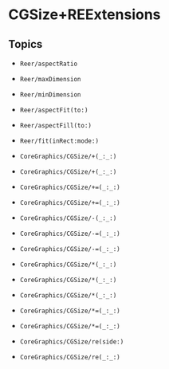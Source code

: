 # CGSize+REExtensions

## Topics

- ``Reer/aspectRatio``

- ``Reer/maxDimension``

- ``Reer/minDimension``

- ``Reer/aspectFit(to:)``

- ``Reer/aspectFill(to:)``

- ``Reer/fit(inRect:mode:)``

- ``CoreGraphics/CGSize/+(_:_:)``

- ``CoreGraphics/CGSize/+(_:_:)``

- ``CoreGraphics/CGSize/+=(_:_:)``

- ``CoreGraphics/CGSize/+=(_:_:)``

- ``CoreGraphics/CGSize/-(_:_:)``

- ``CoreGraphics/CGSize/-=(_:_:)``

- ``CoreGraphics/CGSize/-=(_:_:)``

- ``CoreGraphics/CGSize/*(_:_:)``

- ``CoreGraphics/CGSize/*(_:_:)``

- ``CoreGraphics/CGSize/*(_:_:)``

- ``CoreGraphics/CGSize/*=(_:_:)``

- ``CoreGraphics/CGSize/*=(_:_:)``

- ``CoreGraphics/CGSize/re(side:)``

- ``CoreGraphics/CGSize/re(_:_:)``
